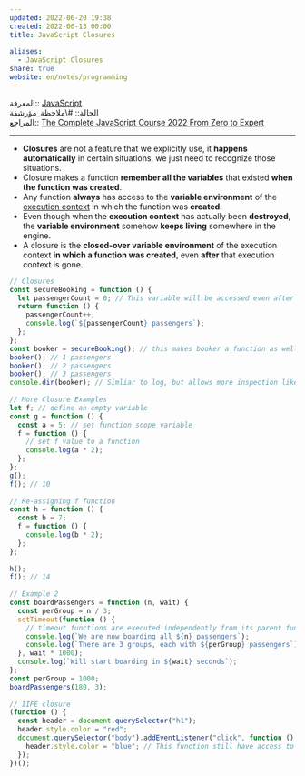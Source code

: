 ```yaml
---  
updated: 2022-06-20 19:38  
created: 2022-06-13 00:00  
title: JavaScript Closures  
  
aliases:  
  - JavaScript Closures  
share: true  
website: en/notes/programming  
---  
```

  
المعرفة:: [JavaScript](JavaScript)  
الحالة:: #\ملاحظة_مؤرشفة  
المراجع:: [The Complete JavaScript Course 2022 From Zero to Expert](The%20Complete%20JavaScript%20Course%202022%20From%20Zero%20to%20Expert)  
  
---  
  
- **Closures** are not a feature that we explicitly use, it **happens automatically** in certain situations, we just need to recognize those situations.  
- Closure makes a function **remember all the variables** that existed **when the function was created**.  
- Any function **always** has access to the **variable environment** of the [execution context](,%20JavaScript%20Execution%20Context%20and%20Call%20Stack#Execution%20Context%20In%20Detail) in which the function was **created**.  
- Even though when the **execution context** has actually been **destroyed**, the **variable environment** somehow **keeps living** somewhere in the engine.  
- A closure is the **closed-over variable environment** of the execution context **in which a function was created**, even **after** that execution context is gone.  
  
```js  
// Closures  
const secureBooking = function () {  
  let passengerCount = 0; // This variable will be accessed even after function isn't in the EC  
  return function () {  
    passengerCount++;  
    console.log(`${passengerCount} passengers`);  
  };  
};  
const booker = secureBooking(); // this makes booker a function as well  
booker(); // 1 passengers  
booker(); // 2 passengers  
booker(); // 3 passengers  
console.dir(booker); // Simliar to log, but allows more inspection like scopes  
  
// More Closure Examples  
let f; // define an empty variable  
const g = function () {  
  const a = 5; // set function scope variable  
  f = function () {  
    // set f value to a function  
    console.log(a * 2);  
  };  
};  
g();  
f(); // 10  
  
// Re-assigning f function  
const h = function () {  
  const b = 7;  
  f = function () {  
    console.log(b * 2);  
  };  
};  
  
h();  
f(); // 14  
  
// Example 2  
const boardPassengers = function (n, wait) {  
  const perGroup = n / 3;  
  setTimeout(function () {  
    // timeout functions are executed independently from its parent function  
    console.log(`We are now boarding all ${n} passengers`);  
    console.log(`There are 3 groups, each with ${perGroup} passengers`);  
  }, wait * 1000);  
  console.log(`Will start boarding in ${wait} seconds`);  
};  
const perGroup = 1000;  
boardPassengers(180, 3);  
  
// IIFE closure  
(function () {  
  const header = document.querySelector("h1");  
  header.style.color = "red";  
  document.querySelector("body").addEventListener("click", function () {  
    header.style.color = "blue"; // This function still have access to header, even though the parent function is executed already.  
  });  
})();  
```  
